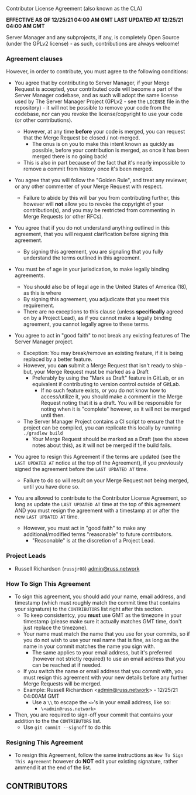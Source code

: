 Contributor License Agreement (also known as the CLA)

**EFFECTIVE AS OF 12/25/21 04:00 AM GMT**
**LAST UPDATED AT 12/25/21 04:00 AM GMT**

Server Manager and any subprojects, if any, is completely Open Source (under the GPLv2 license) - as such, contributions are always welcome!

### Agreement clauses

However, in order to contribute, you must agree to the following conditions:

- You agree that by contributing to Server Manager, if your Merge Request is accepted, your contributed code will become a part of the Server Manager codebase, and as such will adopt the same license used by The Server Manager Project (GPLv2 - see the `LICENSE` file in the repository) - it will not be possible to remove your code from the codebase, nor can you revoke the license/copyright to use your code (or other contributions). 

  - However, at any time **before** your code is merged, you can request that the Merge Request be closed / not-merged.
    - The onus is on you to make this intent known as quickly as possible, before your contribution is merged, as once it has been merged there is no going back! 
  - This is also in part because of the fact that it's nearly impossible to remove a commit from history once it's been merged.

- You agree that you will follow the "Golden Rule", and treat any reviewer, or any other commenter of your Merge Request with respect.
  - Failure to abide by this will bar you from contributing further, this however will **not** allow you to revoke the copyright of your contribution(s), and you may be restricted from commenting in Merge Requests (or other RFCs).

- You agree that if you do not understand anything outlined in this agreement, that you will request clarification before signing this agreement.
  - By signing this agreement, you are signaling that you fully understand the terms outlined in this agreement.

- You must be of age in your jurisdication, to make legally binding agreements.
  - You should also be of legal age in the United States of America (18), as this is where 
  - By signing this agreement, you adjudicate that you meet this requirement.
  - There are no exceptions to this clause (unless **specifically** agreed on by a Project Lead), as if you cannot make a legally binding agreement, you cannot legally agree to these terms. 

- You agree to act in "good faith" to not break any existing features of The Server Manager project.
  - Exception: You may break/remove an existing feature, if it is being replaced by a better feature.
  - However, you **can** submit a Merge Request that isn't ready to ship - but, your Merge Request must be marked as a Draft 
    - Preferably by using the "Mark as Draft" feature in GitLab, or an equivalent if contributing to version control outside of GitLab. 
      - If no such feature exists, or you do not know how to access/utilize it, you should make a comment in the Merge Request noting that it is a draft. You will be responsible for noting  when it is "complete" however, as it will not be merged until then.
  - The Server Manager Project contains a CI script to ensure that the project can be compiled, you can replicate this locally by running `./gradlew build`
    - Your Merge Request should be marked as a Draft (see the above notes about this), as it will not be merged if the build fails.

- You agree to resign this Agreement if the terms are updated (see the `LAST UPDATED AT` notice at the top of the Agreement), if you previously signed the agreement before the `LAST UPDATED AT` time.
  - Failure to do so will result on your Merge Request not being merged, until you have done so.

- You are allowed to contribute to the Contributor License Agreement, so long as update the `LAST UPDATED AT` time at the top of this agreement AND you must resign the agreement with a timestamp at or after the new `LAST UPDATED AT` time.
  - However, you must act in "good faith" to make any additional/modified terms "reasonable" to future contributors.
    - "Reasonable" is at the discretion of a Project Lead.

### Project Leads

- Russell Richardson (`russjr08`) <admin@russ.network>

### How To Sign This Agreement

- To sign this agreement, you should add your name, email address, and timestamp (which must roughly match the commit time that contains your signature) to the `CONTRIBUTORS` list right after this section.
  - To keep consistentcy, you **must** use GMT as the timezone in your timestamp (please make sure it actually matches GMT time, don't just replace the timezone).
  - Your name must match the name that you use for your commits, so if you do not wish to use your real name that is fine, as long as the name in your commit matches the name you sign with.
    - The same applies to your email address, but it's preferred (however not strictly required) to use an email address that you can be reached at if needed.
  - If you switch the name or email address that you commit with, you must resign this agreement with your new details before any further Merge Requests will be merged.
  - Example: Russell Richardson \<admin@russ.network> - 12/25/21 04:00AM GMT
    - Use a `\\` to escape the `<>`'s in your email address, like so:
      - `\<admin@russ.network>`
- Then, you are required to sign-off your commit that contains your addition to the the `CONTRIBUTORS` list.
  - Use `git commit --signoff` to do this

### Resigning This Agreement
- To resign this Agreement, follow the same instructions as `How To Sign This Agreement` however do **NOT** edit your existing signature, rather ammend it at the end of the list.

## CONTRIBUTORS
